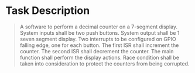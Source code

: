 # Task Description
> A software to perform a decimal counter on a 7-segment display. System inputs shall be two push buttons. System output shall be 1 seven segment display. Two interrupts to be configured on GPIO falling edge, one for each button. The first ISR shall increment the counter. The second ISR shall decrement the counter. The main function shall perform the display actions. Race condition shall be taken into consideration to protect the counters from being corrupted.